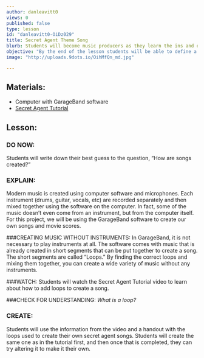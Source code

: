 ```yaml
---
author: danleavitt0
views: 0
published: false
type: lesson
id: "danleavitt0-OiDz029"
title: Secret Agent Theme Song
blurb: Students will become music producers as they learn the ins and outs of creating their own songs using GarageBand.
objective: "By the end of the lesson students will be able to define a music loop,  as well as create a secret agent song using the loops in GarageBand"
image: "http://uploads.9dots.io/OihMfQn_md.jpg"

---
```


## Materials:

- Computer with GarageBand software
- [Secret Agent Tutorial](https://www.youtube.com/watch?v=HMuQchbJRG0)
 
## Lesson:

### DO NOW:
Students will write down their best guess to the question, “How are songs created?”

### EXPLAIN:
Modern music is created using computer software and microphones. Each instrument (drums, guitar, vocals, etc) are recorded separately and then mixed together using the software on the computer. In fact, some of the music doesn’t even come from an instrument, but from the computer itself. For this project, we will be using the GarageBand software to create our own songs and movie scores.

###CREATING MUSIC WITHOUT INSTRUMENTS:
In GarageBand, it is not necessary to play instruments at all. The software comes with music that is already created in short segments that can be put together to create a song. The short segments are called “Loops.” By finding the correct loops and mixing them together, you can create a wide variety of music without any instruments.

###WATCH:
Students will watch the Secret Agent Tutorial video to learn about how to add loops to create a song.

###CHECK FOR UNDERSTANDING:
_What is a loop?_

### CREATE:
Students will use the information from the video and a handout with the loops used to create their own secret agent songs. Students will create the same one as in the tutorial first, and then once that is completed, they can try altering it to make it their own.
